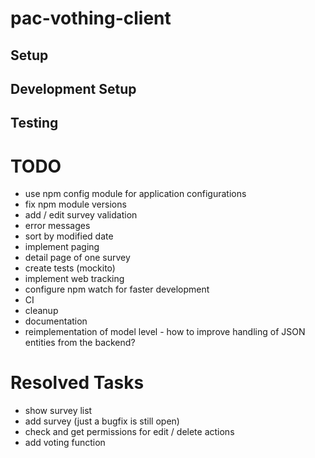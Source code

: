 # pac-vothing-client

## Setup

## Development Setup

## Testing

# TODO
- use npm config module for application configurations
- fix npm module versions
- add / edit survey validation
- error messages 
- sort by modified date
- implement paging
- detail page of one survey
- create tests (mockito)
- implement web tracking
- configure npm watch for faster development
- CI
- cleanup
- documentation
- reimplementation of model level - how to improve handling of JSON entities from the backend?

# Resolved Tasks
- show survey list
- add survey (just a bugfix is still open)
- check and get permissions for edit / delete actions 
- add voting function





